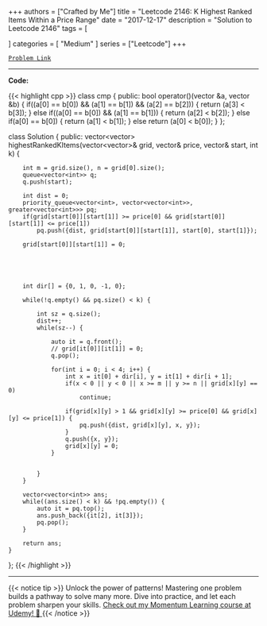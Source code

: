 
+++
authors = ["Crafted by Me"]
title = "Leetcode 2146: K Highest Ranked Items Within a Price Range"
date = "2017-12-17"
description = "Solution to Leetcode 2146"
tags = [
    
]
categories = [
    "Medium"
]
series = ["Leetcode"]
+++



[`Problem Link`](https://leetcode.com/problems/k-highest-ranked-items-within-a-price-range/description/)

---

**Code:**

{{< highlight cpp >}}
class cmp {
    public:
    bool operator()(vector<int> &a, vector<int> &b) {
        if((a[0] == b[0]) && (a[1] == b[1]) && (a[2] == b[2])) {
            return (a[3] < b[3]);
        } else if((a[0] == b[0]) && (a[1] == b[1])) {
            return (a[2] < b[2]);
        } else if(a[0] == b[0]) {
            return (a[1] < b[1]);
        } else return (a[0] < b[0]);
    }
};

class Solution {
public:
    vector<vector<int>> highestRankedKItems(vector<vector<int>>& grid, vector<int>& price, vector<int>& start, int k) {

        int m = grid.size(), n = grid[0].size();
        queue<vector<int>> q;
        q.push(start);

        int dist = 0;
        priority_queue<vector<int>, vector<vector<int>>, greater<vector<int>>> pq;        
        if(grid[start[0]][start[1]] >= price[0] && grid[start[0]][start[1]] <= price[1])
            pq.push({dist, grid[start[0]][start[1]], start[0], start[1]});
            
        grid[start[0]][start[1]] = 0;
        

        

        
        int dir[] = {0, 1, 0, -1, 0};

        while(!q.empty() && pq.size() < k) {
            
            int sz = q.size();
            dist++;
            while(sz--) {
                
                auto it = q.front();
                // grid[it[0]][it[1]] = 0;                
                q.pop();

                for(int i = 0; i < 4; i++) {
                    int x = it[0] + dir[i], y = it[1] + dir[i + 1];
                    if(x < 0 || y < 0 || x >= m || y >= n || grid[x][y] == 0)
                        continue;

                    if(grid[x][y] > 1 && grid[x][y] >= price[0] && grid[x][y] <= price[1]) {
                        pq.push({dist, grid[x][y], x, y});
                    }
                    q.push({x, y});
                    grid[x][y] = 0;                                        
                }
                

            }
        }

        vector<vector<int>> ans;        
        while((ans.size() < k) && !pq.empty()) {
            auto it = pq.top();
            ans.push_back({it[2], it[3]});
            pq.pop();
        }                
        
        return ans;
    }
};
{{< /highlight >}}


---


{{< notice tip >}}
Unlock the power of patterns! Mastering one problem builds a pathway to solve many more. Dive into practice, and let each problem sharpen your skills. [Check out my Momentum Learning course at Udemy! 🚀 ](https://www.udemy.com/course/algorithms-and-data-structures-in-cpp/)
{{< /notice >}}

